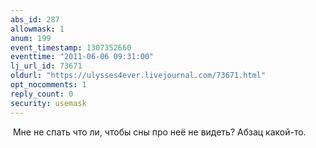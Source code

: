 ```yaml
---
abs_id: 287
allowmask: 1
anum: 199
event_timestamp: 1307352660
eventtime: "2011-06-06 09:31:00"
lj_url_id: 73671
oldurl: "https://ulysses4ever.livejournal.com/73671.html"
opt_nocomments: 1
reply_count: 0
security: usemask
---
```


 Мне не спать что ли, чтобы сны про неё не видеть? Абзац какой-то.

